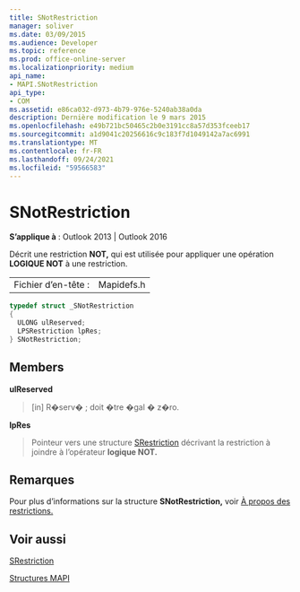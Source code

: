 ```yaml
---
title: SNotRestriction
manager: soliver
ms.date: 03/09/2015
ms.audience: Developer
ms.topic: reference
ms.prod: office-online-server
ms.localizationpriority: medium
api_name:
- MAPI.SNotRestriction
api_type:
- COM
ms.assetid: e86ca032-d973-4b79-976e-5240ab38a0da
description: Dernière modification le 9 mars 2015
ms.openlocfilehash: e49b721bc50465c2b0e3191cc8a57d353fceeb17
ms.sourcegitcommit: a1d9041c20256616c9c183f7d1049142a7ac6991
ms.translationtype: MT
ms.contentlocale: fr-FR
ms.lasthandoff: 09/24/2021
ms.locfileid: "59566583"
---
```

# <a name="snotrestriction"></a>SNotRestriction

  
  
**S’applique à** : Outlook 2013 | Outlook 2016 
  
Décrit une restriction **NOT,** qui est utilisée pour appliquer une opération **LOGIQUE NOT** à une restriction. 
  
|||
|:-----|:-----|
|Fichier d’en-tête :  <br/> |Mapidefs.h  <br/> |
   
```cpp
typedef struct _SNotRestriction
{
  ULONG ulReserved;
  LPSRestriction lpRes;
} SNotRestriction;

```

## <a name="members"></a>Members

 **ulReserved**
  
> [in] R�serv� ; doit �tre �gal � z�ro.
    
 **lpRes**
  
> Pointeur vers une structure [SRestriction](srestriction.md) décrivant la restriction à joindre à l’opérateur **logique NOT.** 
    
## <a name="remarks"></a>Remarques

Pour plus d’informations sur la structure **SNotRestriction,** voir [À propos des restrictions.](about-restrictions.md) 
  
## <a name="see-also"></a>Voir aussi



[SRestriction](srestriction.md)


[Structures MAPI](mapi-structures.md)

